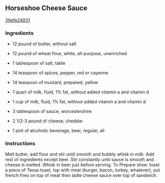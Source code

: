 ## Horseshoe Cheese Sauce

[39dfe24931](http://www.food.com/recipe/horseshoe-cheese-sauce-466169)

### Ingredients

 - 12 pound of butter, without salt

 - 12 pound of wheat flour, white, all-purpose, unenriched

 - 1 tablespoon of salt, table

 - 14 teaspoon of spices, pepper, red or cayenne

 - 14 teaspoon of mustard, prepared, yellow

 - 1 quart of milk, fluid, 1% fat, without added vitamin a and vitamin d

 - 1 cup of milk, fluid, 1% fat, without added vitamin a and vitamin d

 - 3 tablespoon of sauce, worcestershire

 - 2 1/2-3 pound of cheese, cheddar

 - 1 pint of alcoholic beverage, beer, regular, all

### Instructions

Melt butter, add flour and stir until smooth and bubbly whisk in milk. Add rest of ingredients except beer. Stir constantly until sauce is smooth and cheese is melted. Whisk in beer just before serving. To Prepare shoe: toast a piece of Texas toast, top with meat (burger, bacon, turkey, whatever), put french fries on top of meat then ladle cheese sauce over top of sandwich.